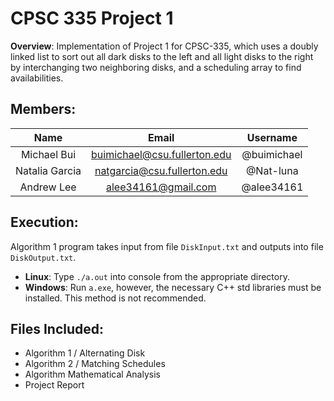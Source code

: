 # CPSC 335 Project 1
  
  **Overview**: Implementation of Project 1 for CPSC-335, which uses a doubly linked list to sort out all dark disks to the left and all light disks to the right by interchanging two neighboring disks, and a scheduling array to find availabilities.


## Members:
  
   | **Name** | **Email**| **Username** |
   | :----: | :------: | :-------:    |
   | Michael Bui | <buimichael@csu.fullerton.edu> | @buimichael |
   | Natalia Garcia | <natgarcia@csu.fullerton.edu> | @Nat-luna |
   | Andrew Lee | <alee34161@gmail.com> | @alee34161 | 


## Execution:

   Algorithm 1 program takes input from file `DiskInput.txt` and outputs into file `DiskOutput.txt`.

   * **Linux**: Type `./a.out` into console from the appropriate directory.
   * **Windows**: Run `a.exe`, however, the necessary C++ std libraries must be installed. This method is not recommended.

## Files Included:

- Algorithm 1 / Alternating Disk
- Algorithm 2 / Matching Schedules
- Algorithm Mathematical Analysis
- Project Report
